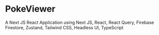 # PokeViewer
A Next JS React Application using Next JS, React, React Query, Firebase Firestore, Zustand, Tailwind CSS, Headless UI, TypeScript
